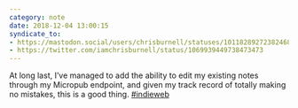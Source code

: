 ```yaml
---
category: note
date: 2018-12-04 13:00:15
syndicate_to:
- https://mastodon.social/users/chrisburnell/statuses/101182892723824686
- https://twitter.com/iamchrisburnell/status/1069939449738473473
---
```


At long last, I’ve managed to add the ability to edit my existing notes through my Micropub endpoint, and given my track record of totally making no mistakes, this is a good thing. <a href="https://twitter.com/hashtag/indieweb" rel="external">#indieweb</a>

